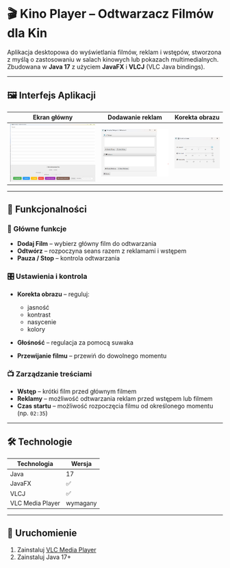# 🎬 Kino Player – Odtwarzacz Filmów dla Kin

Aplikacja desktopowa do wyświetlania filmów, reklam i wstępów, stworzona z myślą o zastosowaniu w salach kinowych lub pokazach multimedialnych.  
Zbudowana w **Java 17** z użyciem **JavaFX** i **VLCJ** (VLC Java bindings).

---

## 🖼️ Interfejs Aplikacji

| Ekran główny | Dodawanie reklam | Korekta obrazu |
|-------------|-------------------|----------------|
| ![main screen](screenshots/main_screen.png) | ![reklamy](screenshots/reklamy.png) | ![adjustment](screenshots/image_controls.png) |


---

## 🔧 Funkcjonalności

### 🎥 Główne funkcje

- **Dodaj Film** – wybierz główny film do odtwarzania
- **Odtwórz** – rozpoczyna seans razem z reklamami i wstępem
- **Pauza / Stop** – kontrola odtwarzania

### 🎛️ Ustawienia i kontrola

- **Korekta obrazu** – reguluj:
  - jasność
  - kontrast
  - nasycenie
  - kolory

- **Głośność** – regulacja za pomocą suwaka  
- **Przewijanie filmu** – przewiń do dowolnego momentu

### 📺 Zarządzanie treściami

- **Wstęp** – krótki film przed głównym filmem
- **Reklamy** – możliwość odtwarzania reklam przed wstępem lub filmem
- **Czas startu** – możliwość rozpoczęcia filmu od określonego momentu (np. `02:35`)

---

## 🛠️ Technologie

| Technologia | Wersja |
|-------------|--------|
| Java        | 17     |
| JavaFX      | ✅     |
| VLCJ        | ✅     |
| VLC Media Player | wymagany |

---

## 🚀 Uruchomienie

1. Zainstaluj [VLC Media Player](https://www.videolan.org/vlc/)
2. Zainstaluj Java 17+